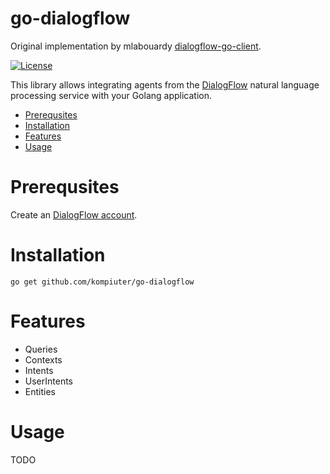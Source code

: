 # go-dialogflow

Original implementation by mlabouardy [dialogflow-go-client](github.com/mlabouardy/dialogflow-go-client).

[![License](https://img.shields.io/badge/License-Apache%202.0-yellowgreen.svg)](https://opensource.org/licenses/Apache-2.0) 

This library allows integrating agents from the [DialogFlow](https://dialogflow.com) natural language processing service with your Golang application.

* [Prerequsites](#prerequsites)
* [Installation](#installation)
* [Features](#features)
* [Usage](#usage)

# Prerequsites

Create an [DialogFlow account](https://dialogflow.com/).

# Installation

```shell
go get github.com/kompiuter/go-dialogflow
```

# Features

* Queries
* Contexts
* Intents
* UserIntents
* Entities

# Usage

TODO